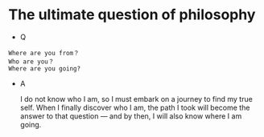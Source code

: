 # The ultimate question of philosophy

- Q

```
Where are you from？
Who are you？
Where are you going?
```

- A

    I do not know who I am, so I must embark on a journey to find my true self. 
    When I finally discover who I am, the path I took will become the answer to that question — and by then, I will also know where I am going.